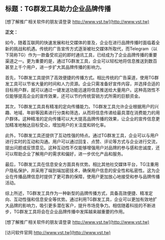 ## **标题：TG群发工具助力企业品牌传播**

[想了解推广相关软件的朋友请登录 http://www.vst.tw](http://www.vst.tw)

**正文：**

如今，随着互联网的快速发展和社交媒体的普及，企业在进行品牌传播时面临着全新的挑战和机遇。传统的广告宣传方式逐渐被社交媒体所取代，而Telegram（以下简称TG）作为一款备受欢迎的即时通讯工具，已经成为了企业品牌传播的重要渠道之一。更为重要的是，通过TG群发工具，企业可以轻松地将信息推送到数百甚至上千个用户，进一步扩大其品牌传播的影响力。

首先，TG群发工具提供了高效便捷的传播方式。相比传统的广告渠道，使用TG群发工具可以节省大量的时间和人力资源。企业只需准备好宣传内容，并选择合适的目标用户群，就可以通过一键发送功能迅速将信息推送给大量用户。这种高效性不仅能够提高企业的宣传效果，还可以节约传统营销方式所需的巨额资金。

其次，TG群发工具具有精准的定向传播能力。TG群发工具允许企业根据用户的兴趣、地域、年龄等因素进行分类和筛选，从而将信息传递给最具潜在消费能力的用户群体。这种精准的定向传播可以大大提高品牌传播的效果，让企业的宣传信息更加精准地触达目标受众，增加用户的关注度和转化率。

此外，TG群发工具还提供了互动性强的特点。通过TG群发工具，企业可以与用户进行实时的互动和沟通。用户可以通过回复、点赞、评论等方式与企业进行交流，提出问题或反馈意见。这种互动性不仅能够增强用户对品牌的参与感和忠诚度，还可以帮助企业了解用户的需求和偏好，进一步优化产品和服务。

最后，TG群发工具在信息安全方面具有优势。相比其他社交媒体平台，TG注重用户隐私保护，并采用了端到端加密技术，确保用户信息的安全性和私密性。这为企业在传播品牌信息时提供了更可靠的保障，使用户更加放心地接受和参与品牌传播活动。

综上所述，TG群发工具作为一种新型的品牌传播方式，具备高效便捷、精准定向、互动性强和信息安全等优势。通过利用TG群发工具，企业可以更加有效地扩大品牌的影响力，吸引更多潜在客户，提升市场竞争力。相信随着科技的不断进步，TG群发工具将会在企业品牌传播中发挥越来越重要的作用。

[想了解推广相关软件的朋友请登录 http://www.vst.tw](http://www.vst.tw)


[访问软件官网 http://www.vst.tw](http://www.vst.tw)
